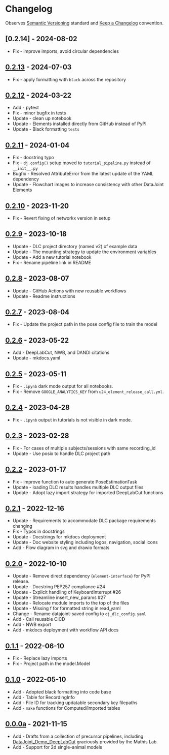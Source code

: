 # Changelog

Observes [Semantic Versioning](https://semver.org/spec/v2.0.0.html) standard and 
[Keep a Changelog](https://keepachangelog.com/en/1.0.0/) convention.

## [0.2.14] - 2024-08-02

+ Fix - improve imports, avoid circular dependencies

## [0.2.13] - 2024-07-03

+ Fix - apply formatting with `black` across the repository

## [0.2.12] - 2024-03-22

+ Add - pytest
+ Fix - minor bugfix in tests
+ Update - clean up notebook
+ Update - Elements installed directly from GitHub instead of PyPI
+ Update - Black formatting `tests`

## [0.2.11] - 2024-01-04

+ Fix - docstring typo
+ Fix - `dj.config()` setup moved to `tutorial_pipeline.py` instead of `__init__.py`
+ Bugfix - Resolved AttributeError from the latest update of the YAML dependency
+ Update - Flowchart images to increase consistency with other DataJoint Elements

## [0.2.10] - 2023-11-20

+ Fix - Revert fixing of networkx version in setup 

## [0.2.9] - 2023-10-18

+ Update - DLC project directory (named v2) of example data
+ Update - The mounting strategy to update the environment variables
+ Update - Add a new tutorial notebook
+ Fix - Rename pipeline link in README

## [0.2.8] - 2023-08-07

+ Update - GitHub Actions with new reusable workflows
+ Update - Readme instructions

## [0.2.7] - 2023-08-04

+ Fix - Update the project path in the pose config file to train the model

## [0.2.6] - 2023-05-22

+ Add - DeepLabCut, NWB, and DANDI citations
+ Update - mkdocs.yaml

## [0.2.5] - 2023-05-11

+ Fix - `.ipynb` dark mode output for all notebooks.
+ Fix - Remove `GOOGLE_ANALYTICS_KEY` from `u24_element_release_call.yml`.

## [0.2.4] - 2023-04-28

+ Fix - `.ipynb` output in tutorials is not visible in dark mode.

## [0.2.3] - 2023-02-28

+ Fix - For cases of multiple subjects/sessions with same recording_id
+ Update - Use posix to handle DLC project path

## [0.2.2] - 2023-01-17

+ Fix - improve function to auto generate PoseEstimationTask
+ Update - loading DLC results handles multiple DLC output files
+ Update - Adopt lazy import strategy for imported DeepLabCut functions

## [0.2.1] - 2022-12-16

+ Update - Requirements to accommodate DLC package requirements changing
+ Fix - Typos in docstrings
+ Update - Docstrings for mkdocs deployment
+ Update - Doc website styling including logos, navigation, social icons
+ Add - Flow diagram in svg and drawio formats

## [0.2.0] - 2022-10-10

+ Update - Remove direct dependency (`element-interface`) for PyPI release.
+ Update - Docstring PEP257 compliance #24 
+ Update - Explicit handling of KeyboardInterrupt #26
+ Update - Streamline insert_new_params #27
+ Update - Relocate module imports to the top of the files
+ Update - Missing f for formatted string in read_yaml
+ Change - Rename datajoint-saved config to `dj_dlc_config.yaml`
+ Add - Call reusable CICD
+ Add - NWB export
+ Add - mkdocs deployment with workflow API docs

## [0.1.1] - 2022-06-10

+ Fix - Replace lazy imports
+ Fix - Project path in the model.Model

## [0.1.0] - 2022-05-10

+ Add - Adopted black formatting into code base
+ Add - Table for RecordingInfo
+ Add - File ID for tracking updatable secondary key filepaths
+ Add - `make` functions for Computed/Imported tables

## [0.0.0a] - 2021-11-15

+ Add - Drafts from a collection of precursor pipelines, including
  [DataJoint_Demo_DeepLabCut](https://github.com/MMathisLab/DataJoint_Demo_DeepLabCut)
  graciously provided by the Mathis Lab.
+ Add - Support for 2d single-animal models

[0.2.13]: https://github.com/datajoint/element-deeplabcut/releases/tag/0.2.13
[0.2.12]: https://github.com/datajoint/element-deeplabcut/releases/tag/0.2.12
[0.2.11]: https://github.com/datajoint/element-deeplabcut/releases/tag/0.2.11
[0.2.10]: https://github.com/datajoint/element-deeplabcut/releases/tag/0.2.10
[0.2.9]: https://github.com/datajoint/element-deeplabcut/releases/tag/0.2.9
[0.2.8]: https://github.com/datajoint/element-deeplabcut/releases/tag/0.2.8
[0.2.7]: https://github.com/datajoint/element-deeplabcut/releases/tag/0.2.7
[0.2.6]: https://github.com/datajoint/element-deeplabcut/releases/tag/0.2.6
[0.2.5]: https://github.com/datajoint/element-deeplabcut/releases/tag/0.2.5
[0.2.4]: https://github.com/datajoint/element-deeplabcut/releases/tag/0.2.4
[0.2.3]: https://github.com/datajoint/element-deeplabcut/releases/tag/0.2.3
[0.2.2]: https://github.com/datajoint/element-deeplabcut/releases/tag/0.2.2
[0.2.1]: https://github.com/datajoint/element-deeplabcut/releases/tag/0.2.1
[0.2.0]: https://github.com/datajoint/element-deeplabcut/releases/tag/0.2.0
[0.1.1]: https://github.com/datajoint/element-deeplabcut/releases/tag/0.1.1
[0.1.0]: https://github.com/datajoint/element-deeplabcut/releases/tag/0.1.0
[0.0.0a]: https://github.com/datajoint/element-deeplabcut/releases/tag/0.0.0a
